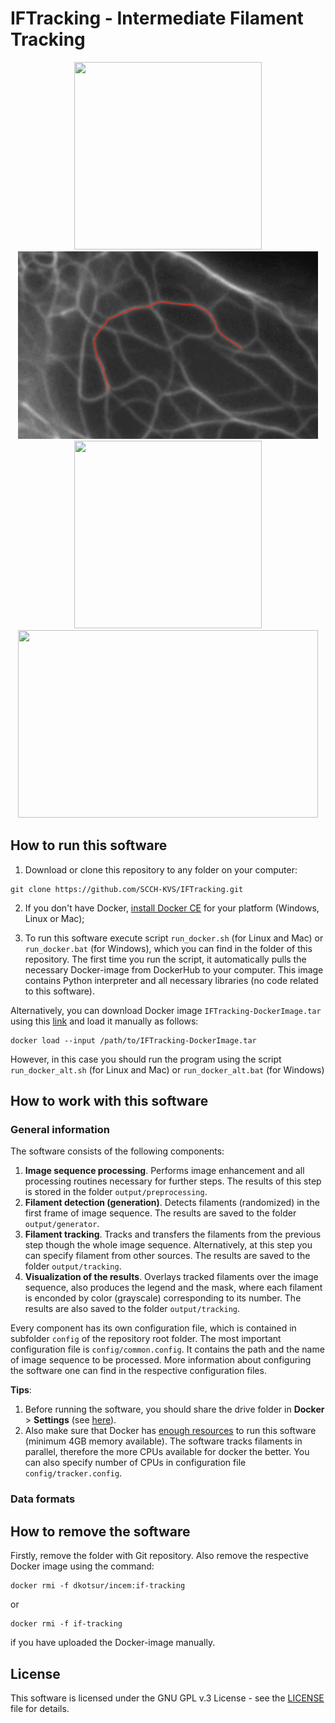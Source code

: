 
# IFTracking - Intermediate Filament Tracking

<p float="center" align="center">
  <img src="./docs/example4.gif" width="300" height="300" />
  <img src="./docs/example1.gif" width="480" height="300" /> <br/>
  <img src="./docs/example3.gif" width="300" height="300" />
  <img src="./docs/example2.gif" width="480" height="300" />
</p>


## How to run this software


1) Download or clone this repository to any folder on your computer:

```
git clone https://github.com/SCCH-KVS/IFTracking.git
```

2) If you don't have Docker, [install Docker CE](https://www.docker.com/products/docker-engine#/download) for your platform (Windows, Linux or Mac);

3) To run this software execute script `run_docker.sh` (for Linux and Mac) or `run_docker.bat` (for Windows), which you can find in the folder of this repository. The first time you run the script, it automatically pulls the necessary Docker-image from DockerHub to your computer. This image contains Python interpreter and all necessary libraries (no code related to this software).

Alternatively, you can download Docker image `IFTracking-DockerImage.tar` using this [link](https://1drv.ms/u/s!Aoi3MOXlJd9saoSysaObtFTmrH4) and load it manually as follows:
```
docker load --input /path/to/IFTracking-DockerImage.tar
```

However, in this case you should run the program using the script `run_docker_alt.sh` (for Linux and Mac) or `run_docker_alt.bat` (for Windows)

## How to work with this software

### General information

The software consists of the following components:
1. __Image sequence processing__. Performs image enhancement and all processing routines necessary for further steps. The results of this step is stored in the folder `output/preprocessing`.
2. __Filament detection (generation)__. Detects filaments (randomized) in the first frame of image sequence. The results are saved to the folder `output/generator`.
3. __Filament tracking__. Tracks and transfers the filaments from the previous step though the whole image sequence. Alternatively, at this step you can specify filament from other sources. The results are saved to the folder `output/tracking`.
4. __Visualization of the results__. Overlays tracked filaments over the image sequence, also produces the legend and the mask, where each filament is enconded by color (grayscale) corresponding to its number. The results are also saved to the folder `output/tracking`.

Every component has its own configuration file, which is contained in subfolder `config` of the repository root folder. The most important configuration file is `config/common.config`. It contains the path and the name of image sequence to be processed. More information about configuring the software one can find in the respective configuration files.

**Tips**:
  1. Before running the software, you should share the drive folder in __Docker__ > __Settings__ (see [here](./docs/docker_1.PNG)).
  2. Also make sure that Docker has [enough resources](docs/docker_2.PNG) to run this software (minimum 4GB memory available). The software tracks filaments in parallel, therefore the more CPUs available for docker the better. You can also specify number of CPUs in configuration file `config/tracker.config`.

### Data formats

### 

## How to remove the software

Firstly, remove the folder with Git repository. Also remove the respective Docker image using the command:

```
docker rmi -f dkotsur/incem:if-tracking
```
or

```
docker rmi -f if-tracking 
```
if you have uploaded the Docker-image manually.

## License
This software is licensed under the GNU GPL v.3 License - see the [LICENSE](LICENSE) file for details.
